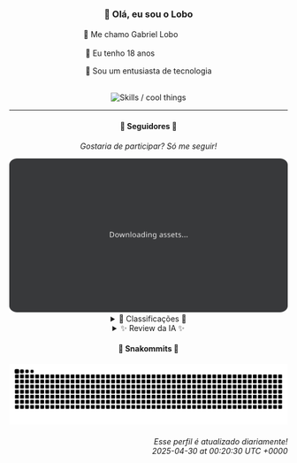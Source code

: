 <div align="center">
  <h3>👋 Olá, eu sou o Lobo</h3>
  
  <p>🐺 Me chamo Gabriel Loboㅤㅤㅤㅤㅤ</p>
  <p>🧔 Eu tenho 18 anosㅤㅤㅤㅤㅤㅤㅤㅤ</p>
  <p>🧠 Sou um entusiasta de tecnologia</p>

  <br/>

  <img width="600" alt="Skills / cool things" src="https://skills-icons.vercel.app/api/icons?i=python,md,html,css,js,github,git,vscode,linux,node,ts,sass,react,vite,vercel,lottie,ionic,capacitor,zustand,framer,firebase,arduino,godot,tailwind,shadcnui,lucide,zorinos,pnpm,reactnative&perline=14" />
</div>

<hr />

<div align="center">
    <h4>👤 Seguidores 👤</h4>
    <p><i>Gostaria de participar? Só me seguir!</i></p>
    <img width="600" src=".github/assets/cards/top3.svg" alt="Top 3 followers contributors (monthly)" />
    <details>
    <summary>🏅 Classificações 🏅</summary>
    <br/>
    <table>
        <thead>
            <tr align="center">
                <th>Posição</th>
                <th>Seguidor</th>
                <th>Contribuições</th>
            </tr>
        </thead>
        <tbody>
            <tr align="center">
                <td>1°</td>
                <td><a href="https://github.com/danko-nobre">Danilo Nobre</a></td>
                <td>241 ctr.</td>
            </tr>
            <tr align="center">
                <td>2°</td>
                <td><a href="https://github.com/EvertonMJunior">Everton Marcelino Jr.</a></td>
                <td>229 ctr.</td>
            </tr>
            <tr align="center">
                <td>3°</td>
                <td><a href="https://github.com/TopTrenDev">TopTrenDev</a></td>
                <td>179 ctr.</td>
            </tr>
            <tr align="center">
                <td>4°</td>
                <td><a href="https://github.com/wTechnoo">Cézar</a></td>
                <td>132 ctr.</td>
            </tr>
            <tr align="center">
                <td>5°</td>
                <td><a href="https://github.com/felipegueller">Felipe Gueller</a></td>
                <td>124 ctr.</td>
            </tr>
            <tr align="center">
                <td>6°</td>
                <td><a href="https://github.com/gustavosett">Gustavo Carvalho</a></td>
                <td>89 ctr.</td>
            </tr>
            <tr align="center">
                <td>7°</td>
                <td><a href="https://github.com/LestterX">LestterX</a></td>
                <td>87 ctr.</td>
            </tr>
            <tr align="center">
                <td>8°</td>
                <td><a href="https://github.com/RafaZeero">Rafael Lima de Morais</a></td>
                <td>79 ctr.</td>
            </tr>
            <tr align="center">
                <td>9°</td>
                <td><a href="https://github.com/Felipe-Takayuki">Felipe</a></td>
                <td>55 ctr.</td>
            </tr>
            <tr align="center">
                <td>10°</td>
                <td><a href="https://github.com/LuidiPiresHub">Luídi Pires</a></td>
                <td>41 ctr.</td>
            </tr>
        </tbody>
    </table>
    </details>
    <details>
    <summary>✨ Review da IA ✨</summary>
    <br/>
    <div align="justify"><p><b>Danilo Nobre</b>, ah, o polímata moderno: full-stack, game dev e entusiasta de 3D. Tantas paixões, imagino que o tempo livre seja um conceito abstrato.  Especialista em PHP de 2014, certeza que está usando as versões mais modernas. E clonando projetos Blender, quem não quer dar uma "forcinha" no trabalho dos outros? </p>
<p><b>Everton Marcelino Jr.</b>, "apaixonado por tecnologia", que clichê! Mas, ei, pelo menos contribuiu para o TypeORM, algo útil de verdade. No entanto, o repositório com seu nome parece meio vazio, hein?  Será que a paixão toda se resume a dar uns toques em projetos alheios? </p>
<p><b>TopTrenDev</b>, o mestre dos bots Solana.  Negociação, *sniping*, volume... Parece mais um aspirante a trader do que um desenvolvedor. E "AI Agent" que usa "DeepSeek"... Quanta profundidade!  Espero que pelo menos lucre com essa algazarra toda, porque a utilidade para a comunidade é questionável.</p>
<p><b>Cézar</b>, um lacônico ".NET Developer". Sem bio elaborada, sem projetos mirabolantes... Apenas código, ou a falta dele. Imagino que suas contribuições sejam tão discretas quanto sua descrição. Pelo menos não promete mundos e fundos, não é mesmo?</p>
<p><b>Felipe Gueller</b>, com seus "componentes HTML diversos" que ele acha legal.  Que bom que *você* acha legal, Felipe.  E o curso de Origamid de 2022?  Ainda aprendendo o básico?  Não se preocupe, uma hora você chega lá... talvez.</p>
<p><b>Gustavo Carvalho</b>, o "insistent curious" que adora OpenTelemetry.  Contribuições aqui e ali, mexendo com telemetria e Tempo.  Parece ocupado, pelo menos.  Só espero que toda essa curiosidade resulte em algo mais útil do que métricas e rastreamentos.</p>
<p><b>LestterX</b>, com sua aplicação de entregas que some depois de algumas horas.  Inovador! E clonando um *game launcher* com *bittorrent* embutido?  Um visionário!  E o *btc-finder* "para fins educacionais"?  Acho que alguém está tentando ficar rico rapidinho. </p>
<p><b>Rafael Lima de Morais</b>, o mago do Go, Typescript e Rust que também manja de Vim.  Um verdadeiro poliglota! Mas, espera, um "Ragna clicker"?  Sério?  E clonando plugins Tailwind?  Talento desperdiçado em joguinhos e atalhos visuais. </p>
<p><b>Felipe</b>, com um repositório pessoal que grita "REPOSITÓRIO" em letras maiúsculas.  Original!  E um projeto "Adamas" com Dockerfile e Go?  Parece promissor... até você ver que também tem coisas em Objective-C e Kotlin no meio.  Consistência é tudo!</p>
<p><b>Luídi Pires</b>, o "Full Stack" que tem um portfólio com a descrição "Acesse meu Portfolio abaixo:".  Profundo!  E um "Pixels-Art" e um "E-CommerceX" que não são atualizados há meses?  Alguém precisa de um *update* urgente, tanto no código quanto na auto-descrição.</p>
<p><b>Deivid Souza Santana</b>, o "apaixonado por back-end" que cria um site de tarefas com Flask.  Que ousadia! E um repositório de "Design-Patterns" que não vê a luz do dia há meses?  A paixão deve ter esfriado.  Mas ei, pelo menos tentou.</p>
</div>
    </details>
</div>

<div align="center">
  <h4>🐍 Snakommits 🐍</h4>
    <picture>
      <source media="(prefers-color-scheme: dark)" srcset="https://raw.githubusercontent.com/Lobooooooo14/Lobooooooo14/snake-output/snake-dark.svg">
      <source media="(prefers-color-scheme: light)" srcset="https://raw.githubusercontent.com/Lobooooooo14/Lobooooooo14/snake-output/snake-light.svg">
      <img alt="github contribution grid snake animation" src="https://raw.githubusercontent.com/Lobooooooo14/Lobooooooo14/snake-output/snake-light.svg">
    </picture>
</div>

<h6 align="right">
  Esse perfil é atualizado diariamente!<br/> <i>2025-04-30 at 00:20:30 UTC +0000</i>
<h6>